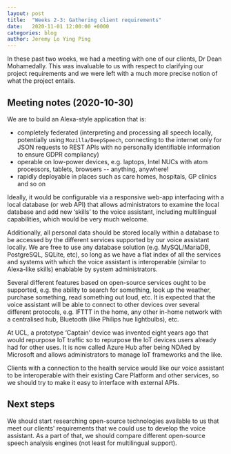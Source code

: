 ```yaml
---
layout: post
title:  "Weeks 2-3: Gathering client requirements"
date:   2020-11-01 12:00:00 +0000
categories: blog
author: Jeremy Lo Ying Ping
---
```


In these past two weeks, we had a meeting with one of our clients, Dr Dean Mohamedally. This was invaluable to us with respect to clarifying our project requirements and we were left with a much more precise notion of what the project entails.

## Meeting notes (2020-10-30)

We are to build an Alexa-style application that is:
- completely federated (interpreting and processing all speech locally, potentially using `Mozilla/DeepSpeech`, connecting to the internet only for JSON requests to REST APIs with no personally identifiable information to ensure GDPR compliancy)
- operable on low-power devices, e.g. laptops, Intel NUCs with atom processors, tablets, browsers -- anything, anywhere!
- rapidly deployable in places such as care homes, hospitals, GP clinics and so on

Ideally, it would be configurable via a responsive web-app interfacing with a local database (or web API) that allows administrators to examine the local database and add new ‘skills’ to the voice assistant, including multilingual capabilities, which would be very much welcome.

Additionally, all personal data should be stored locally within a database to be accessed by the different services supported by our voice assistant locally. We are free to use any database solution (e.g. MySQL/MariaDB, PostgreSQL, SQLite, etc), so long as we have a flat index of all the services and systems with which the voice assistant is interoperable (similar to Alexa-like skills) enablable by system administrators.

Several different features based on open-source services ought to be supported, e.g. the ability to search for something, look up the weather, purchase something, read something out loud, etc. It is expected that the voice assistant will be able to connect to other devices over several different protocols, e.g. IFTTT in the home, any other in-home network with a centralised hub, Bluetooth (like Philips hue lightbulbs), etc.

At UCL, a prototype ‘Captain’ device was invented eight years ago that would repurpose IoT traffic so to repurpose the IoT devices users already had for other uses. It is now called Azure Hub after being NDAed by Microsoft and allows administrators to manage IoT frameworks and the like.

Clients with a connection to the health service would like our voice assistant to be interoperable with their existing Care Platform and other services, so we should try to make it easy to interface with external APIs.

## Next steps

We should start researching open-source technologies available to us that meet our clients' requirements that we could use to develop the voice assistant. As a part of that, we should compare different open-source speech analysis engines (not least for multilingual support).
